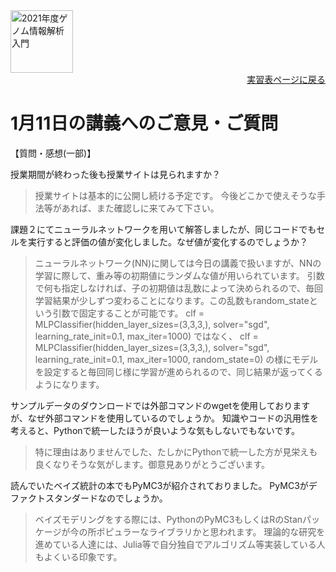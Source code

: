 <img src="https://lh3.googleusercontent.com/pw/AM-JKLVhTn_UySwMdfMwXvoq8l3VN7IkrY9cwtH2YJVMxAlMznUBWC9IpFtgPRIyfAXru4oykkYD-1WjWi0Ao5XgkB9JICvzDBcfn0L_5X2_KOOppsURK5DfSifCC-s7Vx5oQrBUn_BNWn_hfAPdhlVbKQGE=w1097-h235-no?authuser=0" alt="2021年度ゲノム情報解析入門" height="100px" align="middle">

<div align="right"><a href="https://github.com/CropEvol/lecture#section2">実習表ページに戻る</a></div>

# 1月11日の講義へのご意見・ご質問

【質問・感想(一部)】

授業期間が終わった後も授業サイトは見られますか？

> 授業サイトは基本的に公開し続ける予定です。
> 今後どこかで使えそうな手法等があれば、また確認しに来てみて下さい。

課題２にてニューラルネットワークを用いて解答しましたが、同じコードでもセルを実行すると評価の値が変化しました。なぜ値が変化するのでしょうか？

> ニューラルネットワーク(NN)に関しては今日の講義で扱いますが、NNの学習に際して、重み等の初期値にランダムな値が用いられています。
> 引数で何も指定しなければ、子の初期値は乱数によって決められるので、毎回学習結果が少しずつ変わることになります。この乱数もrandom_stateという引数で固定することが可能です。
> clf = MLPClassifier(hidden_layer_sizes=(3,3,3,), solver="sgd", learning_rate_init=0.1, max_iter=1000) ではなく、
> clf = MLPClassifier(hidden_layer_sizes=(3,3,3,), solver="sgd", learning_rate_init=0.1, max_iter=1000, random_state=0)
> の様にモデルを設定すると毎回同じ様に学習が進められるので、同じ結果が返ってくるようになります。

サンプルデータのダウンロードでは外部コマンドのwgetを使用しておりますが、なぜ外部コマンドを使用しているのでしょうか。
知識やコードの汎用性を考えると、Pythonで統一したほうが良いような気もしないでもないです。

> 特に理由はありませんでした、たしかにPythonで統一した方が見栄えも良くなりそうな気がします。御意見ありがとうございます。

読んでいたベイズ統計の本でもPyMC3が紹介されておりました。
PyMC3がデファクトスタンダードなのでしょうか。

> ベイズモデリングをする際には、PythonのPyMC3もしくはRのStanパッケージが今の所ポピュラーなライブラリかと思われます。
> 理論的な研究を進めている人達には、Julia等で自分独自でアルゴリズム等実装している人もよくいる印象です。
